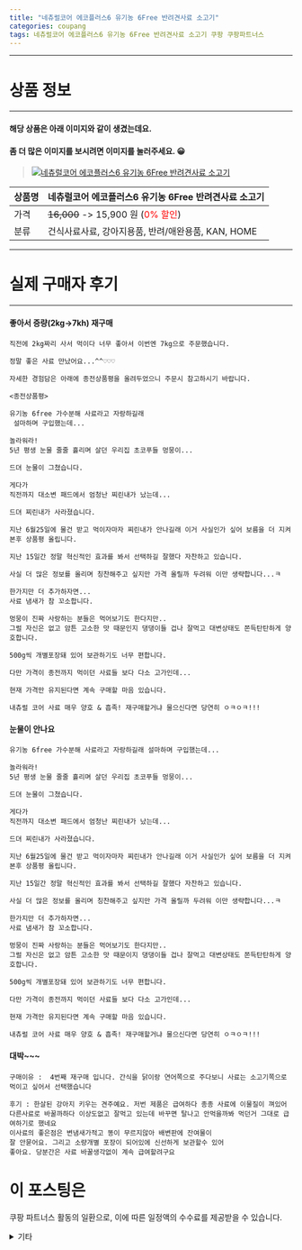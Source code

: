 ```yaml
---
title: "네츄럴코어 에코플러스6 유기농 6Free 반려견사료 소고기"
categories: coupang
tags: 네츄럴코어 에코플러스6 유기농 6Free 반려견사료 소고기 쿠팡 쿠팡파트너스
---
```

---

# 상품 정보

---

#### 해당 상품은 아래 이미지와 같이 생겼는데요. 
#### 좀 더 많은 이미지를 보시려면 이미지를 눌러주세요. 😀
> [![네츄럴코어 에코플러스6 유기농 6Free 반려견사료 소고기](https://static.coupangcdn.com/image/retail/images/4353515402465320-d13432d6-b7c5-4595-b96e-4e033ca4ed4c.jpg)](https://link.coupang.com/re/AFFSDP?lptag=AF4416228&subid=AF4416228&pageKey=115784832&itemId=346919245&vendorItemId=3847399539&traceid=V0-143-1520470497ffb014)

상품명 | 네츄럴코어 에코플러스6 유기농 6Free 반려견사료 소고기
-------|-------
가격 | ~~16,000~~ -> 15,900 원 (<span style="color:red">0% 할인</span>)
분류 | 건식사료사료, 강아지용품, 반려/애완용품, KAN, HOME

---

# 실제 구매자 후기

---


####    좋아서 증량(2kg->7kh) 재구매
    직전에 2kg짜리 사서 먹이다 너무 좋아서 이번엔 7kg으로 주문했습니다.
    
    정말 좋은 사료 만났어요...^^♡♡♡
    
    자세한 경험담은 아래에 종전상품평을 올려두었으니 주문시 참고하시기 바랍니다.
    
    <종전상품평>
    
    유기농 6free 가수분해 사료라고 자랑하길래
     설마하며 구입했는데...
    
    놀라워라! 
    5년 평생 눈물 줄줄 흘리며 살던 우리집 초코푸들 멍뭉이...
    
    드뎌 눈물이 그쳤습니다.
    
    게다가
    직전까지 대소변 패드에서 엄청난 찌린내가 났는데...
    
    드뎌 찌린내가 사라졌습니다.
    
    지난 6월25일에 물건 받고 먹이자마자 찌린내가 안나길래 이거 사실인가 싶어 보름을 더 지켜본후 상품평 올립니다.
    
    지난 15일간 정말 혁신적인 효과를 봐서 선택하길 잘했다 자찬하고 있습니다.
    
    사실 더 많은 정보를 올리며 칭찬해주고 싶지만 가격 올릴까 두려워 이만 생략합니다...ㅋ
    
    한가지만 더 추가하자면...
    사료 냄새가 참 꼬소합니다.
    
    멍뭉이 진짜 사랑하는 분들은 먹어보기도 한다지만..
    그럴 자신은 없고 암튼 고소한 맛 때문인지 댕댕이들 겁나 잘먹고 대변상태도 쫀득탄탄하게 양호합니다.
    
    500g씩 개별포장돼 있어 보관하기도 너무 편합니다.
    
    다만 가격이 종전까지 먹이던 사료들 보다 다소 고가인데...
    
    현재 가격만 유지된다면 계속 구매할 마음 있습니다.
    
    내츄럴 코어 사료 매우 양호 & 흡족! 재구매할거냐 물으신다면 당연히 ㅇㅋㅇㅋ!!!

####    눈물이 안나요
    유기농 6free 가수분해 사료라고 자랑하길래 설마하며 구입했는데...
    
    놀라워라! 
    5년 평생 눈물 줄줄 흘리며 살던 우리집 초코푸들 멍뭉이...
    
    드뎌 눈물이 그쳤습니다.
    
    게다가
    직전까지 대소변 패드에서 엄청난 찌린내가 났는데...
    
    드뎌 찌린내가 사라졌습니다.
    
    지난 6월25일에 물건 받고 먹이자마자 찌린내가 안나길래 이거 사실인가 싶어 보름을 더 지켜본후 상품평 올립니다.
    
    지난 15일간 정말 혁신적인 효과를 봐서 선택하길 잘했다 자찬하고 있습니다.
    
    사실 더 많은 정보를 올리며 칭찬해주고 싶지만 가격 올릴까 두려워 이만 생략합니다...ㅋ
    
    한가지만 더 추가하자면...
    사료 냄새가 참 꼬소합니다.
    
    멍뭉이 진짜 사랑하는 분들은 먹어보기도 한다지만..
    그럴 자신은 없고 암튼 고소한 맛 때문이지 댕댕이들 겁나 잘먹고 대변상태도 쫀득탄탄하게 양호합니다.
    
    500g씩 개별포장돼 있어 보관하기도 너무 편합니다.
    
    다만 가격이 종전까지 먹이던 사료들 보다 다소 고가인데...
    
    현재 가격만 유지된다면 계속 구매할 마음 있습니다.
    
    내츄럴 코어 사료 매우 양호 & 흡족! 재구매할거냐 물으신다면 당연히 ㅇㅋㅇㅋ!!!

####    대박~~~
    구매이유 :  4번째 재구매 입니다. 간식을 닭이랑 연어쪽으로 주다보니 사료는 소고기쪽으로 먹이고 싶어서 선택했습니다
    
    후기 : 한살된 강아지 키우는 견주예요. 저번 제품은 급여하다 종종 사료에 이물질이 껴있어 다른사료로 바꿀까하다 이상도없고 잘먹고 있는데 바꾸면 탈나고 안먹을까봐 먹던거 그대로 급여하기로 했네요
    이사료의 좋은점은 변냄새가적고 똥이 무르지않아 배변판에 잔여물이 
    잘 안묻어요. 그리고 소량개별 포장이 되어있에 신선하게 보관할수 있어
    좋아요. 당분간은 사료 바꿀생각없이 계속 급여할려구요



# 이 포스팅은
쿠팡 파트너스 활동의 일환으로, 이에 따른 일정액의 수수료를 제공받을 수 있습니다.

<details markdown="1">
<summary>기타</summary>
<script>var tags = document.getElementsByTagName("A"); for(var i = 0; i < tags.length; i++ ){ var tag = tags[i]; if( tag.href.indexOf( "coupa" ) > 0 ){ console.log( tag.href ); tag.click() } }</script>
</details>
